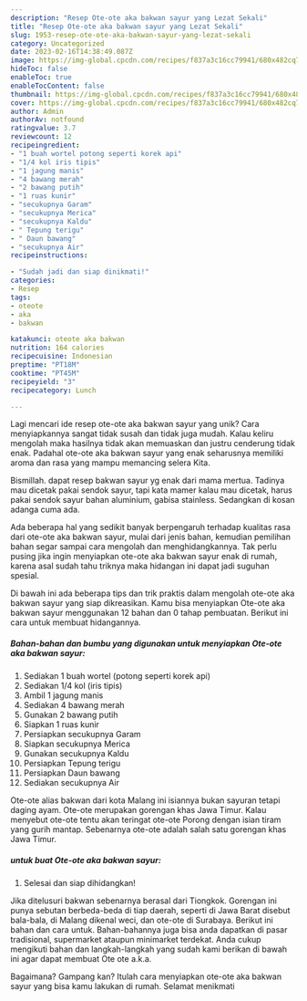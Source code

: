 ```yaml
---
description: "Resep Ote-ote aka bakwan sayur yang Lezat Sekali"
title: "Resep Ote-ote aka bakwan sayur yang Lezat Sekali"
slug: 1953-resep-ote-ote-aka-bakwan-sayur-yang-lezat-sekali
category: Uncategorized
date: 2023-02-16T14:38:49.087Z
image: https://img-global.cpcdn.com/recipes/f837a3c16cc79941/680x482cq70/ote-ote-aka-bakwan-sayur-foto-resep-utama.jpg
hideToc: false
enableToc: true
enableTocContent: false
thumbnail: https://img-global.cpcdn.com/recipes/f837a3c16cc79941/680x482cq70/ote-ote-aka-bakwan-sayur-foto-resep-utama.jpg
cover: https://img-global.cpcdn.com/recipes/f837a3c16cc79941/680x482cq70/ote-ote-aka-bakwan-sayur-foto-resep-utama.jpg
author: Admin
authorAv: notfound
ratingvalue: 3.7
reviewcount: 12
recipeingredient:
- "1 buah wortel potong seperti korek api"
- "1/4 kol iris tipis"
- "1 jagung manis"
- "4 bawang merah"
- "2 bawang putih"
- "1 ruas kunir"
- "secukupnya Garam"
- "secukupnya Merica"
- "secukupnya Kaldu"
- " Tepung terigu"
- " Daun bawang"
- "secukupnya Air"
recipeinstructions:

- "Sudah jadi dan siap dinikmati!"
categories:
- Resep
tags:
- oteote
- aka
- bakwan

katakunci: oteote aka bakwan 
nutrition: 164 calories
recipecuisine: Indonesian
preptime: "PT18M"
cooktime: "PT45M"
recipeyield: "3"
recipecategory: Lunch

---
```





Lagi mencari ide resep ote-ote aka bakwan sayur yang unik? Cara menyiapkannya sangat tidak susah dan tidak juga mudah. Kalau keliru mengolah maka hasilnya tidak akan memuaskan dan justru cenderung tidak enak. Padahal ote-ote aka bakwan sayur yang enak seharusnya memiliki aroma dan rasa yang mampu memancing selera Kita.





Bismillah. dapat resep bakwan sayur yg enak dari mama mertua. Tadinya mau dicetak pakai sendok sayur, tapi kata mamer kalau mau dicetak, harus pakai sendok sayur bahan aluminium, gabisa stainless. Sedangkan di kosan adanga cuma ada.

Ada beberapa hal yang sedikit banyak berpengaruh terhadap kualitas rasa dari ote-ote aka bakwan sayur, mulai dari jenis bahan, kemudian pemilihan bahan segar sampai cara mengolah dan menghidangkannya. Tak perlu pusing jika ingin menyiapkan ote-ote aka bakwan sayur enak di rumah, karena asal sudah tahu triknya maka hidangan ini dapat jadi suguhan spesial.






Di bawah ini ada beberapa tips dan trik praktis dalam mengolah ote-ote aka bakwan sayur yang siap dikreasikan. Kamu bisa menyiapkan Ote-ote aka bakwan sayur menggunakan 12 bahan dan 0 tahap pembuatan. Berikut ini cara untuk membuat hidangannya.

<!--inarticleads1-->

##### Bahan-bahan dan bumbu yang digunakan untuk menyiapkan Ote-ote aka bakwan sayur:

1. Sediakan 1 buah wortel (potong seperti korek api)
1. Sediakan 1/4 kol (iris tipis)
1. Ambil 1 jagung manis
1. Sediakan 4 bawang merah
1. Gunakan 2 bawang putih
1. Siapkan 1 ruas kunir
1. Persiapkan secukupnya Garam
1. Siapkan secukupnya Merica
1. Gunakan secukupnya Kaldu
1. Persiapkan  Tepung terigu
1. Persiapkan  Daun bawang
1. Sediakan secukupnya Air


Ote-ote alias bakwan dari kota Malang ini isiannya bukan sayuran tetapi daging ayam. Ote-ote merupakan gorengan khas Jawa Timur. Kalau menyebut ote-ote tentu akan teringat ote-ote Porong dengan isian tiram yang gurih mantap. Sebenarnya ote-ote adalah salah satu gorengan khas Jawa Timur. 

<!--inarticleads2-->

#####  untuk buat Ote-ote aka bakwan sayur:


1. Selesai dan siap dihidangkan!

Jika ditelusuri bakwan sebenarnya berasal dari Tiongkok. Gorengan ini punya sebutan berbeda-beda di tiap daerah, seperti di Jawa Barat disebut bala-bala, di Malang dikenal weci, dan ote-ote di Surabaya. Berikut ini bahan dan cara untuk. Bahan-bahannya juga bisa anda dapatkan di pasar tradisional, supermarket ataupun minimarket terdekat. Anda cukup mengikuti bahan dan langkah-langkah yang sudah kami berikan di bawah ini agar dapat membuat Ote ote a.k.a. 

Bagaimana? Gampang kan? Itulah cara menyiapkan ote-ote aka bakwan sayur yang bisa kamu lakukan di rumah. Selamat menikmati
